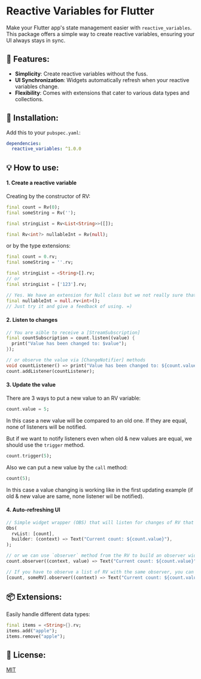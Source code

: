 # Reactive Variables for Flutter

Make your Flutter app's state management easier with `reactive_variables`. This package offers a simple way to create reactive variables, ensuring your UI always stays in sync.
## 🌟 Features:
- **Simplicity**: Create reactive variables without the fuss.
- **UI Synchronization**: Widgets automatically refresh when your reactive variables change.
- **Flexibility**: Comes with extensions that cater to various data types and collections.

## 🔧 Installation:
Add this to your `pubspec.yaml`:

```yaml
dependencies:
  reactive_variables: ^1.0.0
```

## 💡 How to use:

#### 1. Create a reactive variable

Creating by the constructor of RV:

```dart
final count = Rv(0);
final someString = Rv('');

final stringList = Rv<List<String>>([]);

final Rv<int?> nullableInt = Rv(null);
```
or by the type extensions:
```dart
final count = 0.rv;
final someString = ''.rv;

final stringList = <String>[].rv;
// or
final stringList = ['123'].rv;

// Yes. We have an extension for Null class but we not really sure that it is useful
final nullableInt = null.rv<int>();
// Just try it and give a feedback of using. =)
```

#### 2. Listen to changes
```dart
// You are aible to receive a [StreamSubscription]
final countSubscription = count.listen((value) {
  print("Value has been changed to: $value");
});

// or observe the value via [ChangeNotifier] methods
void countListener() => print("Value has been changed to: ${count.value}");
count.addListener(countListener);
```

#### 3. Update the value

There are 3 ways to put a new value to an RV variable:
```dart
count.value = 5;
```
In this case a new value will be compared to an old one. If they are equal, none of listeners will be notified.

But if we want to notify listeners even when old & new values are equal, we should use the `trigger` method.
```dart
count.trigger(5); 
```

Also we can put a new value by the `call` method:
```dart
count(5);
```
In this case a value changing is working like in the first updating example (if old & new value are same, none listener wil be notified).

#### 4. Auto-refreshing UI
```dart
// Simple widget wrapper (OBS) that will listen for changes of RV that we provide to the Obs instance.
Obs(
  rvList: [count],
  builder: (context) => Text("Current count: ${count.value}"),
);

// or we can use `observer` method from the RV to build an observer widget.
count.observer((context, value) => Text("Current count: ${count.value}"));

// If you have to observe a list of RV with the same observer, you can put them in the list and use the same method.
[count, someRV].observer((context) => Text("Current count: ${count.value}"));
```

## 📦 Extensions:

Easily handle different data types:

```dart
final items = <String>{}.rv;
items.add("apple");
items.remove("apple");
```

## 📜 License:
[MIT](LICENSE)
